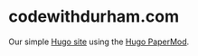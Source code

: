 # codewithdurham.com

Our simple [Hugo site](https://gohugo.io/) using the [Hugo PaperMod](https://github.com/adityatelange/hugo-PaperMod).
